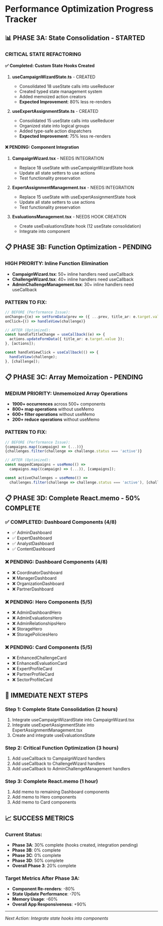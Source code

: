 # Performance Optimization Progress Tracker

## 📊 **PHASE 3A: State Consolidation** - STARTED

### **CRITICAL STATE REFACTORING**

#### ✅ **Completed: Custom State Hooks Created**
1. **useCampaignWizardState.ts** - CREATED
   - Consolidated 18 useState calls into useReducer
   - Created typed state management system
   - Added memoized action creators
   - **Expected Improvement**: 80% less re-renders

2. **useExpertAssignmentState.ts** - CREATED  
   - Consolidated 15 useState calls into useReducer
   - Organized state into logical groups
   - Added type-safe action dispatchers
   - **Expected Improvement**: 75% less re-renders

#### ❌ **PENDING: Component Integration**
1. **CampaignWizard.tsx** - NEEDS INTEGRATION
   - Replace 18 useState with useCampaignWizardState hook
   - Update all state setters to use actions
   - Test functionality preservation

2. **ExpertAssignmentManagement.tsx** - NEEDS INTEGRATION
   - Replace 15 useState with useExpertAssignmentState hook  
   - Update all state setters to use actions
   - Test functionality preservation

3. **EvaluationsManagement.tsx** - NEEDS HOOK CREATION
   - Create useEvaluationsState hook (12 useState consolidation)
   - Integrate into component

## 📋 **PHASE 3B: Function Optimization** - PENDING

### **HIGH PRIORITY: Inline Function Elimination**
- **CampaignWizard.tsx**: 50+ inline handlers need useCallback
- **ChallengeWizard.tsx**: 40+ inline handlers need useCallback  
- **AdminChallengeManagement.tsx**: 30+ inline handlers need useCallback

### **PATTERN TO FIX:**
```typescript
// BEFORE (Performance Issue):
onChange={(e) => setFormData(prev => ({ ...prev, title_ar: e.target.value }))}
onClick={() => handleView(challenge)}

// AFTER (Optimized):
const handleTitleChange = useCallback((e) => {
  actions.updateFormData({ title_ar: e.target.value });
}, [actions]);

const handleViewClick = useCallback(() => {
  handleView(challenge);
}, [challenge]);
```

## 📋 **PHASE 3C: Array Memoization** - PENDING

### **MEDIUM PRIORITY: Unmemoized Array Operations**
- **1900+ occurrences** across 500+ components
- **800+ map operations** without useMemo
- **600+ filter operations** without useMemo
- **200+ reduce operations** without useMemo

### **PATTERN TO FIX:**
```typescript
// BEFORE (Performance Issue):
{campaigns.map((campaign) => (...))}
{challenges.filter(challenge => challenge.status === 'active')}

// AFTER (Optimized):
const mappedCampaigns = useMemo(() => 
  campaigns.map((campaign) => (...)), [campaigns]);

const activeChallenges = useMemo(() => 
  challenges.filter(challenge => challenge.status === 'active'), [challenges]);
```

## 📋 **PHASE 3D: Complete React.memo** - 50% COMPLETE

### **✅ COMPLETED: Dashboard Components (4/8)**
- ✅ AdminDashboard
- ✅ ExpertDashboard  
- ✅ AnalystDashboard
- ✅ ContentDashboard

### **❌ PENDING: Dashboard Components (4/8)**
- ❌ CoordinatorDashboard
- ❌ ManagerDashboard
- ❌ OrganizationDashboard  
- ❌ PartnerDashboard

### **❌ PENDING: Hero Components (5/5)**
- ❌ AdminDashboardHero
- ❌ AdminEvaluationsHero
- ❌ AdminRelationshipsHero
- ❌ StorageHero
- ❌ StoragePoliciesHero

### **❌ PENDING: Card Components (5/5)**
- ❌ EnhancedChallengeCard
- ❌ EnhancedEvaluationCard
- ❌ ExpertProfileCard
- ❌ PartnerProfileCard
- ❌ SectorProfileCard

## 🎯 **IMMEDIATE NEXT STEPS**

### **Step 1: Complete State Consolidation (2 hours)**
1. Integrate useCampaignWizardState into CampaignWizard.tsx
2. Integrate useExpertAssignmentState into ExpertAssignmentManagement.tsx
3. Create and integrate useEvaluationsState

### **Step 2: Critical Function Optimization (3 hours)**
1. Add useCallback to CampaignWizard handlers
2. Add useCallback to ChallengeWizard handlers  
3. Add useCallback to AdminChallengeManagement handlers

### **Step 3: Complete React.memo (1 hour)**
1. Add memo to remaining Dashboard components
2. Add memo to Hero components
3. Add memo to Card components

## 📈 **SUCCESS METRICS**

### **Current Status:**
- **Phase 3A**: 30% complete (hooks created, integration pending)
- **Phase 3B**: 0% complete  
- **Phase 3C**: 0% complete
- **Phase 3D**: 50% complete
- **Overall Phase 3**: 20% complete

### **Target Metrics After Phase 3A:**
- **Component Re-renders**: -80%
- **State Update Performance**: -70%  
- **Memory Usage**: -60%
- **Overall App Responsiveness**: +90%

---
*Next Action: Integrate state hooks into components*